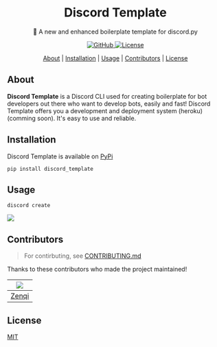 <h1 align='center'>
  Discord Template
</h1>
<p align='center'>
  🔹 A new and enhanced boilerplate template for discord.py
</p>

<p align="center">
   <a href="https://github.com/znqi">
    <img src="https://img.shields.io/github/followers/znqi?label=Follow&logo=github&style=flat-square"
         alt="GitHub">
     <a href="#License">
     <img src=https://img.shields.io/github/license/znqi/discord_template?color=5087F4&label=License&style=flat-square
          alt="License">
</p>


<p align="center">
  <a href="#about">About</a> | 
  <a href="#installation">Installation</a> | 
  <a href="#usage">Usage</a> | 
  <a href="#contributors">Contributors</a> |
  <a href="#license">License</a>
</p>

     
## About 

**Discord Template** is a Discord CLI used for creating boilerplate for bot developers out there who want to develop bots, easily and fast!
Discord Template offers you a development and deployment system (heroku) (comming soon). It's easy to use and reliable.

     
## Installation
     
Discord Template is available on [PyPi](https://pypi.org)
```
pip install discord_template
```
     
     
## Usage
```
discord create
```
![](https://cdn.discordapp.com/attachments/856819523523837972/856821043690864650/prev.gif)

## Contributors
> For contirbuting, see [CONTRIBUTING.md](https://github.com/znqi/discord_template/blob/main/CONTRIBUTING.md)

Thanks to these contributors who made the project maintained!

| ![](https://github.com/znqi.png?size=50)   |
|:-------------------------------------------:|
| [Zenqi](https://www.github.com/zenqii)     |
     
## License
[MIT]("https://github.com/znqi/discord_template/blob/main/LICENSE")
